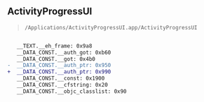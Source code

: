 ## ActivityProgressUI

> `/Applications/ActivityProgressUI.app/ActivityProgressUI`

```diff

   __TEXT.__eh_frame: 0x9a8
   __DATA_CONST.__auth_got: 0xb60
   __DATA_CONST.__got: 0x4b0
-  __DATA_CONST.__auth_ptr: 0x950
+  __DATA_CONST.__auth_ptr: 0x990
   __DATA_CONST.__const: 0x1900
   __DATA_CONST.__cfstring: 0x20
   __DATA_CONST.__objc_classlist: 0x90

```
